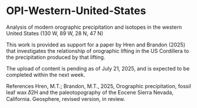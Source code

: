 # OPI-Western-United-States
Analysis of modern orographic precipitation and isotopes in the western United States (130 W, 89 W, 28 N, 47 N)

This work is provided as support for a paper by Hren and Brandon (2025) that investigates the relationship of orographic lifting in the US Cordillera to the precipitation produced by that lifting.

The upload of content is pending as of July 21, 2025, and is expected to be completed within the next week.

References
Hren, M.T.; Brandon, M.T., 2025, Orographic precipitation, fossil leaf wax 𝛿2H and the paleotopography of the Eocene Sierra Nevada, California. Geosphere, revised version, in review. 

